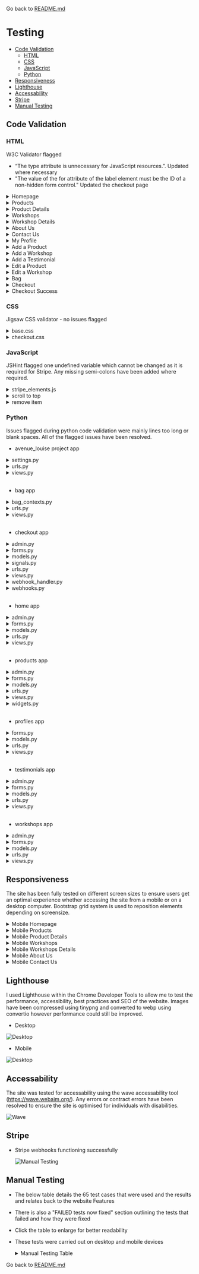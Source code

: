 Go back to [README.md](/README.md)

# Testing
- [Code Validation](#code-validation)
    - [HTML](#html)
    - [CSS](#css)
    - [JavaScript](#JavaScript)
    - [Python](#python)
- [Responsiveness](#Responsiveness)
- [Lighthouse](#Lighthouse)
- [Accessability](#Accessability)
- [Stripe](#Stripe)
- [Manual Testing](#manual-testing)


## Code Validation
### HTML

W3C Validator flagged 
- “The type attribute is unnecessary for JavaScript resources.”. Updated where necessary
- "The value of the for attribute of the label element must be the ID of a non-hidden form control." Updated the checkout page

<details>
    <summary>Homepage</summary>

![Homepage](documentation/HTML/Homepage.png)
</details>

<details>
    <summary>Products</summary>

![Products](documentation/HTML/products.png)
</details>

<details>
    <summary>Product Details</summary>

![Product Details](documentation/HTML/product_details.png)
</details>

<details>
    <summary>Workshops</summary>

![Workshops](documentation/HTML/workshops.png)
</details>

<details>
    <summary>Workshop Details</summary>

![Workshop Details](documentation/HTML/workshop_details.png)
</details>

<details>
    <summary>About Us</summary>

![About Us](documentation/HTML/about_us.png)
</details>

<details>
    <summary>Contact Us</summary>

![Contact Us](documentation/HTML/contact_us.png)
</details>

<details>
    <summary>My Profile</summary>

![My Profile](documentation/HTML/profile.png)
</details>

<details>
    <summary>Add a Product</summary>

![Add a Product](documentation/HTML/add_product.png)
&nbsp;

HTML validation flagged an issue with a duplicated id (id="id_image"). Following investigation this is being generated in the custom_clearable_file_input.html file. Further research required to fix
</details>

<details>
    <summary>Add a Workshop</summary>

![Add a Workshop](documentation/HTML/add_workshop.png)
</details>

<details>
    <summary>Add a Testimonial</summary>

![Add a Testimonial](documentation/HTML/add_testimonial.png)
</details>

<details>
    <summary>Edit a Product</summary>

![Edit a Product](documentation/HTML/edit_product.png)
&nbsp;

HTML validation flagged an issue with a duplicated id (id="id_image"). Following investigation this is being generated in the custom_clearable_file_input.html file. Further research required to fix
</details>

<details>
    <summary>Edit a Workshop</summary>

![Edit a Workshop](documentation/HTML/edit_workshop.png)
</details>

<details>
    <summary>Bag</summary>

![Bag](documentation/HTML/bag.png)
</details>

<details>
    <summary>Checkout</summary>

![Checkout](documentation/HTML/checkout.png)
</details>

<details>
    <summary>Checkout Success</summary>

![Checkout Success](documentation/HTML/checkout_success.png)
</details>

### CSS

Jigsaw CSS validator - no issues flagged

<details>
    <summary>base.css</summary>

![base.css](documentation/CSS/base.css.png)
</details>

<details>
    <summary>checkout.css</summary>

![checkout.css](documentation/CSS/checkout.css.png)
</details>

### JavaScript

JSHint flagged one undefined variable which cannot be changed as it is required for Stripe. Any missing semi-colons have been added where required.

<details>
    <summary>stripe_elements.js</summary>

![stripe_elements.js](documentation/images/javascript.png)
</details>

<details>
    <summary>scroll to top</summary>

![scroll to top](documentation/images/scroll_top.png)
</details>

<details>
    <summary>remove item</summary>

![remove item](documentation/images/remove_item.png)
</details>

### Python

Issues flagged during python code validation were mainly lines too long or blank spaces. All of the flagged issues have been resolved.

- avenue_louise project app

<details>
    <summary>settings.py</summary>

![settings.py](documentation/python/avelou_settings.py.png)
</details>

<details>
    <summary>urls.py</summary>

![urls.py](documentation/python/avelou_urls.py.png)
</details>

<details>
    <summary>views.py</summary>

![views.py](documentation/python/avelou_views.py.png)
</details>
&nbsp;

- bag app

<details>
    <summary>bag_contexts.py</summary>

![bag_contents.py](documentation/python/bag_contexts.py.png)
</details>

<details>
    <summary>urls.py</summary>

![urls.py](documentation/python/bag_urls.py.png)
</details>

<details>
    <summary>views.py</summary>

![views.py](documentation/python/bag_views.py.png)
</details>
&nbsp;

- checkout app

<details>
    <summary>admin.py</summary>

![admin.py](documentation/python/checkout_admin.py.png)
</details>

<details>
    <summary>forms.py</summary>

![forms.py](documentation/python/checkout_forms.py.png)
</details>

<details>
    <summary>models.py</summary>

![models.py](documentation/python/checkout_models.py.png)
</details>

<details>
    <summary>signals.py</summary>

![signals.py](documentation/python/checkout_signals.py.png)
</details>

<details>
    <summary>urls.py</summary>

![urls.py](documentation/python/checkout_urls.py.png)
</details>

<details>
    <summary>views.py</summary>

![views.py](documentation/python/checkout_views.py.png)
</details>

<details>
    <summary>webhook_handler.py</summary>

![webhook_handler.py](documentation/python/checkout_webhook_handler.py.png)
</details>

<details>
    <summary>webhooks.py</summary>

![webhooks.py](documentation/python/checkout_webhooks.py.png)
</details>
&nbsp;

- home app

<details>
    <summary>admin.py</summary>

![admin.py](documentation/python/home_admin.py.png)
</details>

<details>
    <summary>forms.py</summary>

![forms.py](documentation/python/home_forms.py.png)
</details>

<details>
    <summary>models.py</summary>

![models.py](documentation/python/home_models.py.png)
</details>

<details>
    <summary>urls.py</summary>

![urls.py](documentation/python/home_urls.py.png)
</details>

<details>
    <summary>views.py</summary>

![views.py](documentation/python/home_views.py.png)
</details>
&nbsp;

- products app

<details>
    <summary>admin.py</summary>

![admin.py](documentation/python/products_admin.py.png)
</details>

<details>
    <summary>forms.py</summary>

![forms.py](documentation/python/products_forms.py.png)
</details>

<details>
    <summary>models.py</summary>

![models.py](documentation/python/products_models.py.png)
</details>

<details>
    <summary>urls.py</summary>

![urls.py](documentation/python/products_urls.py.png)
</details>

<details>
    <summary>views.py</summary>

![views.py](documentation/python/products_views.py.png)
</details>

<details>
    <summary>widgets.py</summary>

![widgets.py](documentation/python/products_widgets.py.png)
</details>
&nbsp;

- profiles app

<details>
    <summary>forms.py</summary>

![forms.py](documentation/python/profiles_forms.py.png)
</details>

<details>
    <summary>models.py</summary>

![models.py](documentation/python/profiles_models.py.png)
</details>

<details>
    <summary>urls.py</summary>

![urls.py](documentation/python/profiles_urls.py.png)
</details>

<details>
    <summary>views.py</summary>

![views.py](documentation/python/profiles_views.py.png)
</details>
&nbsp;

- testimonials app

<details>
    <summary>admin.py</summary>

![admin.py](documentation/python/testimonials_admin.py.png)
</details>

<details>
    <summary>forms.py</summary>

![forms.py](documentation/python/testimonials_forms.py.png)
</details>

<details>
    <summary>models.py</summary>

![models.py](documentation/python/testimonials_models.py.png)
</details>

<details>
    <summary>urls.py</summary>

![urls.py](documentation/python/testimonials_urls.py.png)
</details>

<details>
    <summary>views.py</summary>

![views.py](documentation/python/testimonials_views.py.png)
</details>
&nbsp;

- workshops app

<details>
    <summary>admin.py</summary>

![admin.py](documentation/python/workshops_admin.py.png)
</details>

<details>
    <summary>forms.py</summary>

![forms.py](documentation/python/workshops_forms.py.png)
</details>

<details>
    <summary>models.py</summary>

![models.py](documentation/python/workshops_models.py.png)
</details>

<details>
    <summary>urls.py</summary>

![urls.py](documentation/python/workshops_urls.py.png)
</details>

<details>
    <summary>views.py</summary>

![views.py](documentation/python/workshops_views.py.png)
</details>


## Responsiveness

The site has been fully tested on different screen sizes to ensure users get an optimal experience whether accessing the site from a mobile or on a desktop computer. Bootstrap grid system is used to reposition elements depending on screensize. 

<details>
    <summary>Mobile Homepage</summary>

![Mobile Homepage](documentation/mobile/home-mob.jpg)
</details>

<details>
    <summary>Mobile Products</summary>

![Mobile Products](documentation/mobile/products-mob.jpg)
</details>

<details>
    <summary>Mobile Product Details</summary>

![Mobile Product Details](documentation/mobile/product-details-mob.jpg)
</details>

<details>
    <summary>Mobile Workshops</summary>

![Mobile Workshops](documentation/mobile/workshops-mob.jpg)
</details>

<details>
    <summary>Mobile Workshops Details</summary>

![Mobile Workshops Details](documentation/mobile/workshop_details-mob.jpg)
</details>

<details>
    <summary>Mobile About Us</summary>

![Mobile About Us](documentation/mobile/about-mob-bug.jpg)
</details>

<details>
    <summary>Mobile Contact Us</summary>

![Mobile Contact Us](documentation/mobile/contact-mob.jpg)
</details>

## Lighthouse

I used Lighthouse within the Chrome Developer Tools to allow me to test the performance, accessibility, best practices and SEO of the website.
Images have been compressed using tinypng and converted to webp using convertio however performance could still be improved.

 - Desktop

 ![Desktop](documentation/images/lighthouse_desktop.png)

 - Mobile

 ![Desktop](documentation/images/lighthouse_mobile.png)

## Accessability

The site was tested for accessability using the wave accessability tool (https://wave.webaim.org/). Any errors or contract errors have been resolved to ensure the site is optimised for individuals with disabilities.

 ![Wave](documentation/images/wave.png)


## Stripe

- Stripe webhooks functioning successfully

    ![Manual Testing](documentation/images/stripe.png)

## Manual Testing

- The below table details the 65 test cases that were used and the results and relates back to the website Features
- There is also a "FAILED tests now fixed" section outlining the tests that failed and how they were fixed
- Click the table to enlarge for better readability
- These tests were carried out on desktop and mobile devices

    <details>
    <summary>Manual Testing Table</summary>

    ![Manual Testing](documentation/images/testing-al.png)
    </details>




Go back to [README.md](/README.md)